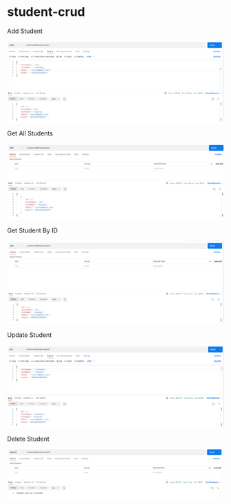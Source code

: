 # student-crud
Add Student

![Add Student](img/1.png "Add Student")

Get All Students

![Get All Students](img/2.png "Get All Students")

Get Student By ID

![Get Student By ID](img/3.png "Get Student By ID")

Update Student

![Update Student](img/4.png "Update Student")

Delete Student

![Delete Student](img/5.png "Delete Student")